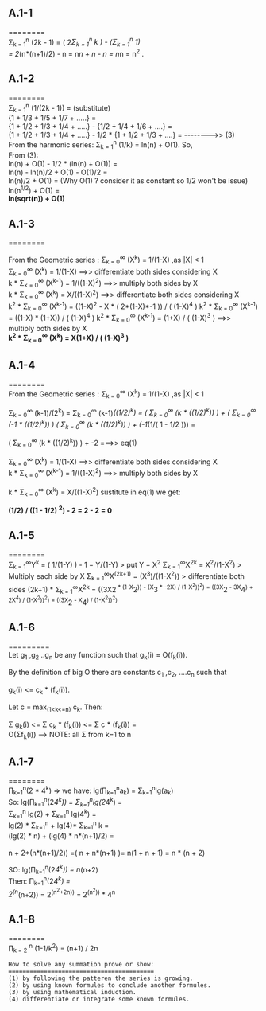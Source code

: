 ## A.1-1
========<br>
Σ<sub>k = 1</sub><sup>n</sup> (2k - 1) = ( 2*Σ<sub>k = 1</sub><sup>n</sup> k ) - (Σ<sub>k = 1</sub><sup>n</sup> 1) <br>
        = 2*(n*(n+1)/2) - n = n*n + n - n = n*n = n<sup>2</sup> .

## A.1-2
========<br>
Σ<sub>k = 1</sub><sup>n</sup> (1/(2k - 1)) =  (substitute) <br>
{1 + 1/3 + 1/5 + 1/7 + .....}            = <br>
{1 + 1/2 + 1/3 + 1/4 + .....} - {1/2 + 1/4 + 1/6 + ....} = <br>
{1 + 1/2 + 1/3 + 1/4 + .....} - 1/2 * {1 + 1/2 + 1/3 + ....} =  -------->> (3)<br>
From the harmonic series: Σ<sub>k = 1</sub><sup>n</sup> (1/k) = ln(n) + O(1). So, <br>
From (3): <br>
ln(n) + O(1)                  - 1/2 * (ln(n) + O(1))         = <br>
ln(n) - ln(n)/2 + O(1) - O(1)/2                              = <br>
ln(n)/2 + O(1)                                               =  (Why O(1) ? consider it as constant so 1/2 won't be issue)<br>
ln(n<sup>1/2</sup>) + O(1)                                   = <br>
**ln(sqrt(n)) + O(1)**

## A.1-3
========<br>

From the Geometric series : Σ<sub>k = 0</sub><sup>∞</sup> (X<sup>k</sup>) = 1/(1-X) ,as |X| < 1 <br>
Σ<sub>k = 0</sub><sup>∞</sup> (X<sup>k</sup>) = 1/(1-X)       ==>> differentiate both sides considering X <br>
k * Σ<sub>k = 0</sub><sup>∞</sup> (X<sup>k-1</sup>)                 = 1/((1-X)<sup>2</sup>)    ==>> multiply both sides by X            <br>
k * Σ<sub>k = 0</sub><sup>∞</sup> (X<sup>k</sup>)                   = X/((1-X)<sup>2</sup>)    ==>> differentiate both sides considering X <br>
k<sup>2</sup> * Σ<sub>k = 0</sub><sup>∞</sup> (X<sup>k-1</sup>)     = ((1-X)<sup>2</sup> - X * ( 2*(1-X)*-1 )) / ( (1-X)<sup>4</sup> ) 
k<sup>2</sup> * Σ<sub>k = 0</sub><sup>∞</sup> (X<sup>k-1</sup>)     = ((1-X) * (1+X)) / ( (1-X)<sup>4</sup> )
k<sup>2</sup> * Σ<sub>k = 0</sub><sup>∞</sup> (X<sup>k-1</sup>)     = (1+X) / ( (1-X)<sup>3</sup> )        ==>> multiply both sides by X <br>
**k<sup>2</sup> * Σ<sub>k = 0</sub><sup>∞</sup> (X<sup>k</sup>)     = X(1+X) / ( (1-X)<sup>3</sup> )**

## A.1-4
========<br>
From the Geometric series : Σ<sub>k = 0</sub><sup>∞</sup> (X<sup>k</sup>) = 1/(1-X) ,as |X| < 1 <br>

Σ<sub>k = 0</sub><sup>∞</sup> (k-1)/(2<sup>k</sup>) = 
Σ<sub>k = 0</sub><sup>∞</sup> (k-1)*((1/2)<sup>k</sup>) = 
( Σ<sub>k = 0</sub><sup>∞</sup> (k * ((1/2)<sup>k</sup>)) ) + ( Σ<sub>k = 0</sub><sup>∞</sup> (-1 * ((1/2)<sup>k</sup>)) )
( Σ<sub>k = 0</sub><sup>∞</sup> (k * ((1/2)<sup>k</sup>)) ) + (-1*(1/( 1 - 1/2 ))) = 

( Σ<sub>k = 0</sub><sup>∞</sup> (k * ((1/2)<sup>k</sup>)) ) + -2                   ===>> eq(1)

Σ<sub>k = 0</sub><sup>∞</sup> (X<sup>k</sup>) = 1/(1-X)       ==>> differentiate both sides considering X <br>
k * Σ<sub>k = 0</sub><sup>∞</sup> (X<sup>k-1</sup>)                 = 1/((1-X)<sup>2</sup>)        ==>> multiply both sides by X            <br>

k * Σ<sub>k = 0</sub><sup>∞</sup> (X<sup>k</sup>)                   = X/((1-X)<sup>2</sup>)        sustitute in eq(1) we get:

**(1/2) / ((1 - 1/2) <sup>2</sup>) - 2 = 2 - 2 = 0**

## A.1-5
========<br>
        Σ<sub>k = 1</sub><sup>∞</sup>Y<sup>k</sup> = ( 1/(1-Y) ) - 1 = Y/(1-Y)
        > put Y = X<sup>2</sup>
        Σ<sub>k = 1</sub><sup>∞</sup>X<sup>2k</sup> = X<sup>2</sup>/(1-X<sup>2</sup>)
        > Multiply each side by X
        Σ<sub>k = 1</sub><sup>∞</sup>X<sup>(2k+1)</sup> = (X<sup>3</sup>)/((1-X<sup>2</sup>))
        > differentiate both sides
        (2k+1) * Σ<sub>k = 1</sub><sup>∞</sup>X<sup>2k</sup> = 
        ((3X</sup>2<sup> * (1-X</sup>2<sup>)) - (X</sup>3<sup> * -2X) / (1-X<sup>2</sup>))<sup>2</sup>) = 
        ((3X</sup>2<sup> - 3X</sup>4<sup>) + 2X<sup>4</sup>) / (1-X<sup>2</sup>))<sup>2</sup>)  = 
        ((3X</sup>2<sup> - X</sup>4<sup>) / (1-X<sup>2</sup>))<sup>2</sup>)
        
## A.1-6
=========<br>
Let g<sub>1</sub> ,g<sub>2</sub> ..g<sub>n</sub> be any function such that g<sub>k</sub>(i) = O(f<sub>k</sub>(i)).                <br>

By the definition of big O there are constants c<sub>1</sub> ,c<sub>2</sub>, ....c<sub>n</sub> such that                          <br>

g<sub>k</sub>(i) <= c<sub>k</sub> * (f<sub>k</sub>(i)).                                                                           <br>

Let c = max<sub>(1<k<=n)</sub> c<sub>k</sub>. Then:                                                                               <br>

Σ g<sub>k</sub>(i) <= Σ c<sub>k</sub> * (f<sub>k</sub>(i)) <= Σ c * (f<sub>k</sub>(i))  =                                         <br>
O(Σf<sub>k</sub>(i)) --> NOTE: all Σ from k=1 to n                                                                                <br>


## A.1-7
========<br>
∏<sub>k=1</sub><sup>n</sup>(2 * 4<sup>k</sup>) =>
we have: lg(∏<sub>k=1</sub><sup>n</sup>a<sub>k</sub>) = Σ<sub>k=1</sub><sup>n</sup>lg(a<sub>k</sub>)                          <br>
So: lg(∏<sub>k=1</sub><sup>n</sup>(2*4<sup>k</sup>)) = Σ<sub>k=1</sub><sup>n</sup>lg(2*4<sup>k</sup>) =                       <br>
Σ<sub>k=1</sub><sup>n</sup> lg(2) + Σ<sub>k=1</sub><sup>n</sup> lg(4<sup>k</sup>) =                                           <br>
lg(2) * Σ<sub>k=1</sub><sup>n</sup>  + lg(4)* Σ<sub>k=1</sub><sup>n</sup> k =                                                 <br>
(lg(2) * n) + (lg(4) * n*(n+1)/2) =                                                                                           <br>     
n + 2*(n*(n+1)/2)) =( n + n*(n+1) )= n(1 + n + 1) = n * (n + 2)                                                               <br>

SO: lg(∏<sub>k=1</sub><sup>n</sup>(2*4<sup>k</sup>)) = n*(n+2)                                                                <br>
Then: ∏<sub>k=1</sub><sup>n</sup>(2*4<sup>k</sup>) =                                                                          <br>
2<sup>(n*(n+2))</sup> = 2<sup>(n<sup>2</sup>+2n))</sup> = 2<sup>(n<sup>2</sup>))</sup> * 4<sup>n</sup>                        <br>

## A.1-8
========<br>
∏<sub>k = 2</sub> <sup>n</sup> (1-1/k<sup>2</sup>) = (n+1) / 2n                                                               <br>
```
How to solve any summation prove or show:
=========================================
(1) by following the patteren the series is growing.
(2) by using known formules to conclude another formules.
(3) by using mathematical induction.
(4) differentiate or integrate some known formules.
```
